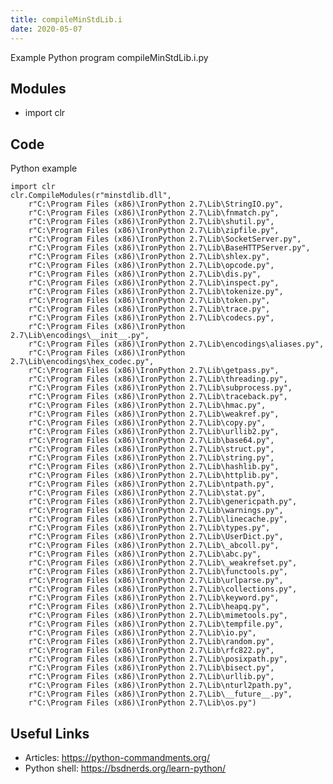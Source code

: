 ```yaml
---
title: compileMinStdLib.i
date: 2020-05-07
---
```

Example Python program compileMinStdLib.i.py

## Modules

* import clr

## Code

Python example

    import clr
    clr.CompileModules(r"minstdlib.dll",
        r"C:\Program Files (x86)\IronPython 2.7\Lib\StringIO.py",
        r"C:\Program Files (x86)\IronPython 2.7\Lib\fnmatch.py",
        r"C:\Program Files (x86)\IronPython 2.7\Lib\shutil.py",
        r"C:\Program Files (x86)\IronPython 2.7\Lib\zipfile.py",
        r"C:\Program Files (x86)\IronPython 2.7\Lib\SocketServer.py",
        r"C:\Program Files (x86)\IronPython 2.7\Lib\BaseHTTPServer.py",
        r"C:\Program Files (x86)\IronPython 2.7\Lib\shlex.py",
        r"C:\Program Files (x86)\IronPython 2.7\Lib\opcode.py",
        r"C:\Program Files (x86)\IronPython 2.7\Lib\dis.py",
        r"C:\Program Files (x86)\IronPython 2.7\Lib\inspect.py",
        r"C:\Program Files (x86)\IronPython 2.7\Lib\tokenize.py",
        r"C:\Program Files (x86)\IronPython 2.7\Lib\token.py",
        r"C:\Program Files (x86)\IronPython 2.7\Lib\trace.py",
        r"C:\Program Files (x86)\IronPython 2.7\Lib\codecs.py",
        r"C:\Program Files (x86)\IronPython 2.7\Lib\encodings\__init__.py",
        r"C:\Program Files (x86)\IronPython 2.7\Lib\encodings\aliases.py",
        r"C:\Program Files (x86)\IronPython 2.7\Lib\encodings\hex_codec.py",
        r"C:\Program Files (x86)\IronPython 2.7\Lib\getpass.py",
        r"C:\Program Files (x86)\IronPython 2.7\Lib\threading.py",
        r"C:\Program Files (x86)\IronPython 2.7\Lib\subprocess.py",
        r"C:\Program Files (x86)\IronPython 2.7\Lib\traceback.py",
        r"C:\Program Files (x86)\IronPython 2.7\Lib\hmac.py",
        r"C:\Program Files (x86)\IronPython 2.7\Lib\weakref.py",
        r"C:\Program Files (x86)\IronPython 2.7\Lib\copy.py",
        r"C:\Program Files (x86)\IronPython 2.7\Lib\urllib2.py",
        r"C:\Program Files (x86)\IronPython 2.7\Lib\base64.py",
        r"C:\Program Files (x86)\IronPython 2.7\Lib\struct.py",
        r"C:\Program Files (x86)\IronPython 2.7\Lib\string.py",
        r"C:\Program Files (x86)\IronPython 2.7\Lib\hashlib.py",
        r"C:\Program Files (x86)\IronPython 2.7\Lib\httplib.py",
        r"C:\Program Files (x86)\IronPython 2.7\Lib\ntpath.py",
        r"C:\Program Files (x86)\IronPython 2.7\Lib\stat.py",
        r"C:\Program Files (x86)\IronPython 2.7\Lib\genericpath.py",
        r"C:\Program Files (x86)\IronPython 2.7\Lib\warnings.py",
        r"C:\Program Files (x86)\IronPython 2.7\Lib\linecache.py",
        r"C:\Program Files (x86)\IronPython 2.7\Lib\types.py",
        r"C:\Program Files (x86)\IronPython 2.7\Lib\UserDict.py",
        r"C:\Program Files (x86)\IronPython 2.7\Lib\_abcoll.py",
        r"C:\Program Files (x86)\IronPython 2.7\Lib\abc.py",
        r"C:\Program Files (x86)\IronPython 2.7\Lib\_weakrefset.py",
        r"C:\Program Files (x86)\IronPython 2.7\Lib\functools.py",
        r"C:\Program Files (x86)\IronPython 2.7\Lib\urlparse.py",
        r"C:\Program Files (x86)\IronPython 2.7\Lib\collections.py",
        r"C:\Program Files (x86)\IronPython 2.7\Lib\keyword.py",
        r"C:\Program Files (x86)\IronPython 2.7\Lib\heapq.py",
        r"C:\Program Files (x86)\IronPython 2.7\Lib\mimetools.py",
        r"C:\Program Files (x86)\IronPython 2.7\Lib\tempfile.py",
        r"C:\Program Files (x86)\IronPython 2.7\Lib\io.py",
        r"C:\Program Files (x86)\IronPython 2.7\Lib\random.py",
        r"C:\Program Files (x86)\IronPython 2.7\Lib\rfc822.py",
        r"C:\Program Files (x86)\IronPython 2.7\Lib\posixpath.py",
        r"C:\Program Files (x86)\IronPython 2.7\Lib\bisect.py",
        r"C:\Program Files (x86)\IronPython 2.7\Lib\urllib.py",
        r"C:\Program Files (x86)\IronPython 2.7\Lib\nturl2path.py",	
        r"C:\Program Files (x86)\IronPython 2.7\Lib\__future__.py",	
        r"C:\Program Files (x86)\IronPython 2.7\Lib\os.py")

## Useful Links

- Articles: https://python-commandments.org/
- Python shell: https://bsdnerds.org/learn-python/
